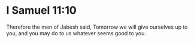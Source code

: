# I Samuel 11:10

Therefore the men of Jabesh said, Tomorrow we will give ourselves up to you, and you may do to us whatever seems good to you.
